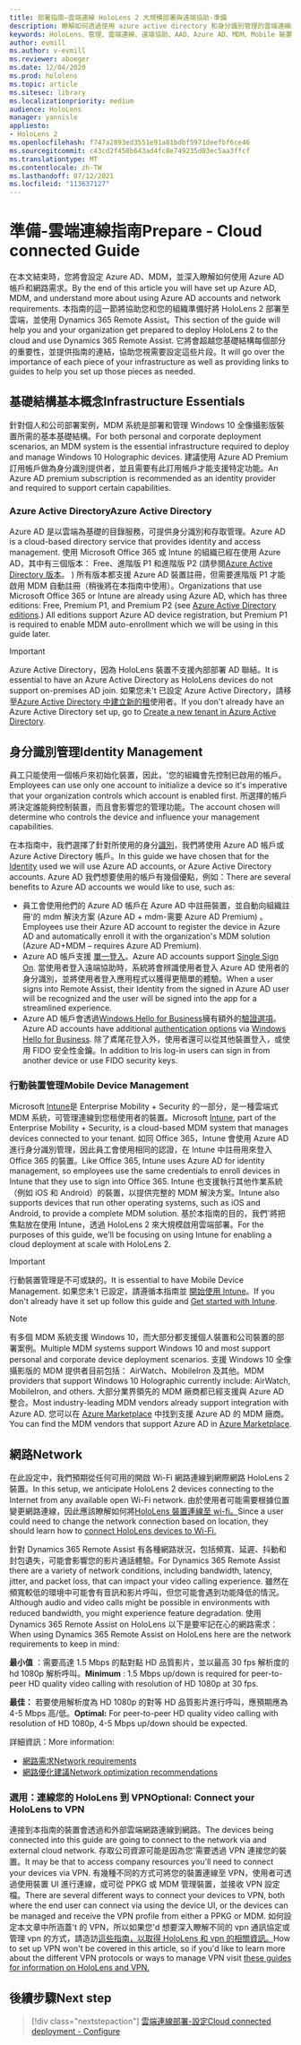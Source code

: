 ```yaml
---
title: 部署指南–雲端連線 HoloLens 2 大規模部署與遠端協助-準備
description: 瞭解如何透過使用 azure active directory 和身分識別管理的雲端連線網路，準備註冊 HoloLens 裝置。
keywords: HoloLens、管理、雲端連線、遠端協助、AAD、Azure AD、MDM、Mobile 裝置管理
author: evmill
ms.author: v-evmill
ms.reviewer: aboeger
ms.date: 12/04/2020
ms.prod: hololens
ms.topic: article
ms.sitesec: library
ms.localizationpriority: medium
audience: HoloLens
manager: yannisle
appliesto:
- HoloLens 2
ms.openlocfilehash: f747a2893ed3551e91a81bdbf5971deefbf6ce46
ms.sourcegitcommit: c43cd2f450b643ad4fc8e749235d03ec5aa3ffcf
ms.translationtype: MT
ms.contentlocale: zh-TW
ms.lasthandoff: 07/12/2021
ms.locfileid: "113637127"
---
```

# <a name="prepare---cloud-connected-guide"></a><span data-ttu-id="74c96-104">準備-雲端連線指南</span><span class="sxs-lookup"><span data-stu-id="74c96-104">Prepare - Cloud connected Guide</span></span>

<span data-ttu-id="74c96-105">在本文結束時，您將會設定 Azure AD、MDM，並深入瞭解如何使用 Azure AD 帳戶和網路需求。</span><span class="sxs-lookup"><span data-stu-id="74c96-105">By the end of this article you will have set up Azure AD, MDM, and understand more about using Azure AD accounts and network requirements.</span></span> <span data-ttu-id="74c96-106">本指南的這一節將協助您和您的組織準備好將 HoloLens 2 部署至雲端，並使用 Dynamics 365 Remote Assist。</span><span class="sxs-lookup"><span data-stu-id="74c96-106">This section of the guide will help you and your organization get prepared to deploy HoloLens 2 to the cloud and use Dynamics 365 Remote Assist.</span></span> <span data-ttu-id="74c96-107">它將會超越您基礎結構每個部分的重要性，並提供指南的連結，協助您視需要設定這些片段。</span><span class="sxs-lookup"><span data-stu-id="74c96-107">It will go over the importance of each piece of your infrastructure as well as providing links to guides to help you set up those pieces as needed.</span></span>

## <a name="infrastructure-essentials"></a><span data-ttu-id="74c96-108">基礎結構基本概念</span><span class="sxs-lookup"><span data-stu-id="74c96-108">Infrastructure Essentials</span></span>

<span data-ttu-id="74c96-109">針對個人和公司部署案例，MDM 系統是部署和管理 Windows 10 全像攝影版裝置所需的基本基礎結構。</span><span class="sxs-lookup"><span data-stu-id="74c96-109">For both personal and corporate deployment scenarios, an MDM system is the essential infrastructure required to deploy and manage Windows 10 Holographic devices.</span></span> <span data-ttu-id="74c96-110">建議使用 Azure AD Premium 訂用帳戶做為身分識別提供者，並且需要有此訂用帳戶才能支援特定功能。</span><span class="sxs-lookup"><span data-stu-id="74c96-110">An Azure AD premium subscription is recommended as an identity provider and required to support certain capabilities.</span></span>

### <a name="azure-active-directory"></a><span data-ttu-id="74c96-111">Azure Active Directory</span><span class="sxs-lookup"><span data-stu-id="74c96-111">Azure Active Directory</span></span>

<span data-ttu-id="74c96-112">Azure AD 是以雲端為基礎的目錄服務，可提供身分識別和存取管理。</span><span class="sxs-lookup"><span data-stu-id="74c96-112">Azure AD is a cloud-based directory service that provides identity and access management.</span></span> <span data-ttu-id="74c96-113">使用 Microsoft Office 365 或 Intune 的組織已經在使用 Azure AD，其中有三個版本： Free、進階版 P1 和進階版 P2 (請參閱[Azure Active Directory 版本](https://azure.microsoft.com/documentation/articles/active-directory-editions)。 ) 所有版本都支援 Azure AD 裝置註冊，但需要進階版 P1 才能啟用 MDM 自動註冊（稍後將在本指南中使用）。</span><span class="sxs-lookup"><span data-stu-id="74c96-113">Organizations that use Microsoft Office 365 or Intune are already using Azure AD, which has three editions: Free, Premium P1, and Premium P2 (see [Azure Active Directory editions](https://azure.microsoft.com/documentation/articles/active-directory-editions).) All editions support Azure AD device registration, but Premium P1 is required to enable MDM auto-enrollment which we will be using in this guide later.</span></span>

> [!IMPORTANT]
> <span data-ttu-id="74c96-114">Azure Active Directory，因為 HoloLens 裝置不支援內部部署 AD 聯結。</span><span class="sxs-lookup"><span data-stu-id="74c96-114">It is essential to have an Azure Active Directory as HoloLens devices do not support on-premises AD join.</span></span> <span data-ttu-id="74c96-115">如果您未&#39;t 已設定 Azure Active Directory，請移至[Azure Active Directory 中建立新的租](https://docs.microsoft.com/azure/active-directory/fundamentals/active-directory-access-create-new-tenant)使用者。</span><span class="sxs-lookup"><span data-stu-id="74c96-115">If you don&#39;t already have an Azure Active Directory set up, go to [Create a new tenant in Azure Active Directory](https://docs.microsoft.com/azure/active-directory/fundamentals/active-directory-access-create-new-tenant).</span></span>

## <a name="identity-management"></a><span data-ttu-id="74c96-116">身分識別管理</span><span class="sxs-lookup"><span data-stu-id="74c96-116">Identity Management</span></span>

<span data-ttu-id="74c96-117">員工只能使用一個帳戶來初始化裝置，因此，&#39;您的組織會先控制已啟用的帳戶。</span><span class="sxs-lookup"><span data-stu-id="74c96-117">Employees can use only one account to initialize a device so it&#39;s imperative that your organization controls which account is enabled first.</span></span> <span data-ttu-id="74c96-118">所選擇的帳戶將決定誰能夠控制裝置，而且會影響您的管理功能。</span><span class="sxs-lookup"><span data-stu-id="74c96-118">The account chosen will determine who controls the device and influence your management capabilities.</span></span>

<span data-ttu-id="74c96-119">在本指南中，我們選擇了針對所使用的身分[識別](/hololens/hololens-identity)，我們將使用 Azure AD 帳戶或 Azure Active Directory 帳戶。</span><span class="sxs-lookup"><span data-stu-id="74c96-119">In this guide we have chosen that for the [Identity](/hololens/hololens-identity) used we will use Azure AD accounts, or Azure Active Directory accounts.</span></span> <span data-ttu-id="74c96-120">Azure AD 我們想要使用的帳戶有幾個優點，例如：</span><span class="sxs-lookup"><span data-stu-id="74c96-120">There are several benefits to Azure AD accounts we would like to use, such as:</span></span>

- <span data-ttu-id="74c96-121">員工會使用他們的 Azure AD 帳戶在 Azure AD 中註冊裝置，並自動向組織註冊&#39;的 mdm 解決方案 (Azure AD + mdm-需要 Azure AD Premium) 。</span><span class="sxs-lookup"><span data-stu-id="74c96-121">Employees use their Azure AD account to register the device in Azure AD and automatically enroll it with the organization&#39;s MDM solution (Azure AD+MDM – requires Azure AD Premium).</span></span>
- <span data-ttu-id="74c96-122">Azure AD 帳戶支援 [單一登入](/azure/active-directory/manage-apps/what-is-single-sign-on)。</span><span class="sxs-lookup"><span data-stu-id="74c96-122">Azure AD accounts support [Single Sign On](/azure/active-directory/manage-apps/what-is-single-sign-on).</span></span> <span data-ttu-id="74c96-123">當使用者登入遠端協助時，系統將會辨識使用者登入 Azure AD 使用者的身分識別，並將使用者登入應用程式以獲得更簡單的體驗。</span><span class="sxs-lookup"><span data-stu-id="74c96-123">When a user signs into Remote Assist, their Identity from the signed in Azure AD user will be recognized and the user will be signed into the app for a streamlined experience.</span></span>
- <span data-ttu-id="74c96-124">Azure AD 帳戶會透過[Windows Hello for Business](/windows/security/identity-protection/hello-for-business/hello-identity-verification)擁有額外的[驗證選項](/hololens/hololens-identity)。</span><span class="sxs-lookup"><span data-stu-id="74c96-124">Azure AD accounts have additional [authentication options](/hololens/hololens-identity) via [Windows Hello for Business](/windows/security/identity-protection/hello-for-business/hello-identity-verification).</span></span> <span data-ttu-id="74c96-125">除了鳶尾花登入外，使用者還可以從其他裝置登入，或使用 FIDO 安全性金鑰。</span><span class="sxs-lookup"><span data-stu-id="74c96-125">In addition to Iris log-in users can sign in from another device or use FIDO security keys.</span></span>

### <a name="mobile-device-management"></a><span data-ttu-id="74c96-126">行動裝置管理</span><span class="sxs-lookup"><span data-stu-id="74c96-126">Mobile Device Management</span></span>

<span data-ttu-id="74c96-127">Microsoft [Intune](/mem/intune/fundamentals/what-is-intune)是 Enterprise Mobility + Security 的一部分，是一種雲端式 MDM 系統，可管理連線到您租使用者的裝置。</span><span class="sxs-lookup"><span data-stu-id="74c96-127">Microsoft [Intune](/mem/intune/fundamentals/what-is-intune), part of the Enterprise Mobility + Security, is a cloud-based MDM system that manages devices connected to your tenant.</span></span> <span data-ttu-id="74c96-128">如同 Office 365，Intune 會使用 Azure AD 進行身分識別管理，因此員工會使用相同的認證，在 Intune 中註冊用來登入 Office 365 的裝置。</span><span class="sxs-lookup"><span data-stu-id="74c96-128">Like Office 365, Intune uses Azure AD for identity management, so employees use the same credentials to enroll devices in Intune that they use to sign into Office 365.</span></span> <span data-ttu-id="74c96-129">Intune 也支援執行其他作業系統（例如 iOS 和 Android）的裝置，以提供完整的 MDM 解決方案。</span><span class="sxs-lookup"><span data-stu-id="74c96-129">Intune also supports devices that run other operating systems, such as iOS and Android, to provide a complete MDM solution.</span></span> <span data-ttu-id="74c96-130">基於本指南的目的，我們&#39;將把焦點放在使用 Intune，透過 HoloLens 2 來大規模啟用雲端部署。</span><span class="sxs-lookup"><span data-stu-id="74c96-130">For the purposes of this guide, we&#39;ll be focusing on using Intune for enabling a cloud deployment at scale with HoloLens 2.</span></span>

> [!IMPORTANT]
> <span data-ttu-id="74c96-131">行動裝置管理是不可或缺的。</span><span class="sxs-lookup"><span data-stu-id="74c96-131">It is essential to have Mobile Device Management.</span></span> <span data-ttu-id="74c96-132">如果您未&#39;t 已設定，請遵循本指南並 [開始使用 Intune](/mem/intune/fundamentals/free-trial-sign-up)。</span><span class="sxs-lookup"><span data-stu-id="74c96-132">If you don&#39;t already have it set up follow this guide and [Get started with Intune](/mem/intune/fundamentals/free-trial-sign-up).</span></span>

> [!NOTE]
> <span data-ttu-id="74c96-133">有多個 MDM 系統支援 Windows 10，而大部分都支援個人裝置和公司裝置的部署案例。</span><span class="sxs-lookup"><span data-stu-id="74c96-133">Multiple MDM systems support Windows 10 and most support personal and corporate device deployment scenarios.</span></span> <span data-ttu-id="74c96-134">支援 Windows 10 全像攝影版的 MDM 提供者目前包括： AirWatch、MobileIron 及其他。</span><span class="sxs-lookup"><span data-stu-id="74c96-134">MDM providers that support Windows 10 Holographic currently include: AirWatch, MobileIron, and others.</span></span> <span data-ttu-id="74c96-135">大部分業界領先的 MDM 廠商都已經支援與 Azure AD 整合。</span><span class="sxs-lookup"><span data-stu-id="74c96-135">Most industry-leading MDM vendors already support integration with Azure AD.</span></span> <span data-ttu-id="74c96-136">您可以在 [Azure Marketplace](https://azure.microsoft.com/marketplace/) 中找到支援 Azure AD 的 MDM 廠商。</span><span class="sxs-lookup"><span data-stu-id="74c96-136">You can find the MDM vendors that support Azure AD in [Azure Marketplace](https://azure.microsoft.com/marketplace/).</span></span>

## <a name="network"></a><span data-ttu-id="74c96-137">網路</span><span class="sxs-lookup"><span data-stu-id="74c96-137">Network</span></span>

<span data-ttu-id="74c96-138">在此設定中，我們預期從任何可用的開啟 Wi-Fi 網路連線到網際網路 HoloLens 2 裝置。</span><span class="sxs-lookup"><span data-stu-id="74c96-138">In this setup, we anticipate HoloLens 2 devices connecting to the Internet from any available open Wi-Fi network.</span></span> <span data-ttu-id="74c96-139">由於使用者可能需要根據位置變更網路連線，因此應該瞭解如何將[HoloLens 裝置連線至 wi-fi。](/hololens/hololens-network)</span><span class="sxs-lookup"><span data-stu-id="74c96-139">Since a user could need to change the network connection based on location, they should learn how to [connect HoloLens devices to Wi-Fi.](/hololens/hololens-network)</span></span>

<span data-ttu-id="74c96-140">針對 Dynamics 365 Remote Assist 有各種網路狀況，包括頻寬、延遲、抖動和封包遺失，可能會影響您的影片通話體驗。</span><span class="sxs-lookup"><span data-stu-id="74c96-140">For Dynamics 365 Remote Assist there are a variety of network conditions, including bandwidth, latency, jitter, and packet loss, that can impact your video calling experience.</span></span> <span data-ttu-id="74c96-141">雖然在頻寬較低的環境中可能會有音訊和影片呼叫，但您可能會遇到功能降低的情況。</span><span class="sxs-lookup"><span data-stu-id="74c96-141">Although audio and video calls might be possible in environments with reduced bandwidth, you might experience feature degradation.</span></span> <span data-ttu-id="74c96-142">使用 Dynamics 365 Remote Assist on HoloLens 以下是要牢記在心的網路需求：</span><span class="sxs-lookup"><span data-stu-id="74c96-142">When using Dynamics 365 Remote Assist on HoloLens here are the network requirements to keep in mind:</span></span>

<span data-ttu-id="74c96-143">**最小值** ：需要高達 1.5 Mbps 的點對點 HD 品質影片，並以最高 30 fps 解析度的 hd 1080p 解析呼叫。</span><span class="sxs-lookup"><span data-stu-id="74c96-143">**Minimum** : 1.5 Mbps up/down is required for peer-to-peer HD quality video calling with resolution of HD 1080p at 30 fps.</span></span>

<span data-ttu-id="74c96-144">**最佳：** 若要使用解析度為 HD 1080p 的對等 HD 品質影片進行呼叫，應預期應為 4-5 Mbps 高/低。</span><span class="sxs-lookup"><span data-stu-id="74c96-144">**Optimal:** For peer-to-peer HD quality video calling with resolution of HD 1080p, 4-5 Mbps up/down should be expected.</span></span>

<span data-ttu-id="74c96-145">詳細資訊：</span><span class="sxs-lookup"><span data-stu-id="74c96-145">More information:</span></span>

- [<span data-ttu-id="74c96-146">網路需求</span><span class="sxs-lookup"><span data-stu-id="74c96-146">Network requirements</span></span>](/dynamics365/mixed-reality/remote-assist/requirements#network-requirements)
- [<span data-ttu-id="74c96-147">網路優化建議</span><span class="sxs-lookup"><span data-stu-id="74c96-147">Network optimization recommendations</span></span>](/dynamics365/mixed-reality/remote-assist/requirements#dynamics-365-remote-assist-hololens)

### <a name="optional-connect-your-hololens-to-vpn"></a><span data-ttu-id="74c96-148">選用：連線您的 HoloLens 到 VPN</span><span class="sxs-lookup"><span data-stu-id="74c96-148">Optional: Connect your HoloLens to VPN</span></span>

<span data-ttu-id="74c96-149">連接到本指南的裝置會透過和外部雲端網路連線到網路。</span><span class="sxs-lookup"><span data-stu-id="74c96-149">The devices being connected into this guide are going to connect to the network via and external cloud network.</span></span> <span data-ttu-id="74c96-150">存取公司資源可能是因為您&#39;需要透過 VPN 連接您的裝置。</span><span class="sxs-lookup"><span data-stu-id="74c96-150">It may be that to access company resources you&#39;ll need to connect your devices via VPN.</span></span> <span data-ttu-id="74c96-151">有幾種不同的方式可將您的裝置連線至 VPN，使用者可透過使用裝置 UI 進行連線，或可從 PPKG 或 MDM 管理裝置，並接收 VPN 設定檔。</span><span class="sxs-lookup"><span data-stu-id="74c96-151">There are several different ways to connect your devices to VPN, both where the end user can connect via using the device UI, or the devices can be managed and receive the VPN profile from either a PPKG or MDM.</span></span> <span data-ttu-id="74c96-152">如何設定本文章中所涵蓋&#39;t 的 VPN，所以如果您&#39;d 想要深入瞭解不同的 vpn 通訊協定或管理 vpn 的方式，請造訪[這些指南，以取得 HoloLens 和 vpn 的相關資訊。](/hololens/hololens-network#vpn)</span><span class="sxs-lookup"><span data-stu-id="74c96-152">How to set up VPN won&#39;t be covered in this article, so if you&#39;d like to learn more about the different VPN protocols or ways to manage VPN visit [these guides for information on HoloLens and VPN.](/hololens/hololens-network#vpn)</span></span>

## <a name="next-step"></a><span data-ttu-id="74c96-153">後續步驟</span><span class="sxs-lookup"><span data-stu-id="74c96-153">Next step</span></span>

> [!div class="nextstepaction"]
> [<span data-ttu-id="74c96-154">雲端連線部署-設定</span><span class="sxs-lookup"><span data-stu-id="74c96-154">Cloud connected deployment - Configure</span></span>](hololens2-cloud-connected-configure.md)
